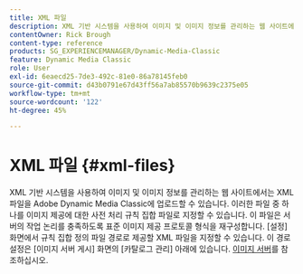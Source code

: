 ```yaml
---
title: XML 파일
description: XML 기반 시스템을 사용하여 이미지 및 이미지 정보를 관리하는 웹 사이트에서는 XML 파일을 Adobe Dynamic Media Classic에 업로드할 수 있습니다. XML 파일에 대해 자세히 알아보십시오.
contentOwner: Rick Brough
content-type: reference
products: SG_EXPERIENCEMANAGER/Dynamic-Media-Classic
feature: Dynamic Media Classic
role: User
exl-id: 6eaecd25-7de3-492c-81e0-86a78145feb0
source-git-commit: d43b0791e67d43ff56a7ab85570b9639c2375e05
workflow-type: tm+mt
source-wordcount: '122'
ht-degree: 45%

---
```


# XML 파일 {#xml-files}

XML 기반 시스템을 사용하여 이미지 및 이미지 정보를 관리하는 웹 사이트에서는 XML 파일을 Adobe Dynamic Media Classic에 업로드할 수 있습니다. 이러한 파일 중 하나를 이미지 제공에 대한 사전 처리 규칙 집합 파일로 지정할 수 있습니다. 이 파일은 서버의 작업 논리를 충족하도록 표준 이미지 제공 프로토콜 형식을 재구성합니다. [설정] 화면에서 규칙 집합 정의 파일 경로로 제공할 XML 파일을 지정할 수 있습니다. 이 경로 설정은 [이미지 서버 게시] 화면의 [카탈로그 관리] 아래에 있습니다. [이미지 서버](publish-setup.md#image_server)를 참조하십시오.
